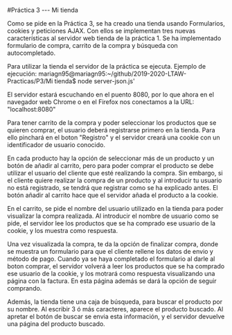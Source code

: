#Práctica 3 --- Mi tienda

Como se pide en la Práctica 3, se ha creado una tienda usando Formularios, cookies y peticiones AJAX.
Con ellos se implementan tres nuevas características al servidor web tienda de la práctica 1.
Se ha implementado formulario de compra, carrito de la compra y búsqueda con autocompletado.

Para utilizar la tienda el servidor de la práctica se ejecuta. Ejemplo de ejecución:
mariagn95@mariagn95:~/github/2019-2020-LTAW-Practicas/P3/Mi tienda$ node server-json.js'

El servidor estará escuchando en el puento 8080, por lo que ahora en el navegador web Chrome o en el Firefox
nos conectamos a la URL: "localhost:8080"

Para tener carrito de la compra y poder seleccionar los productos que se quieren comprar, el usuario deberá
registrarse primero en la tienda. Para ello pinchará en el boton "Registro" y el servidor creará una cookie
con un identificador de usuario conocido.

En cada producto hay la opción de seleccionar más de un producto y un botón de añadir al carrito, pero para
poder comprar el producto se debe utilizar el usuario del cliente que esté realizando la compra.
Sin embargo, si el cliente quiere realizar la compra de un producto y al introducir tu usuario no está registrado,
se tendrá que registrar como se ha explicado antes.
El botón añadir al carrito hace que el servidor añada el producto a la cookie.

En el carrito, se pide el nombre del usuario utilizado en la tienda para poder visualizar la compra realizada.
Al introducir el nombre de usuario como se pide, el servidor lee los productos que se ha comprado ese usuario de la cookie,
y los muestra como respuesta.

Una vez visualizada la compra, te da la opción de finalizar compra, donde se muestra un formulario para que el cliente rellene
los datos de envio y método de pago.
Cuando ya se haya completado el formulario al darle al boton comprar, el servidor volverá a leer los productos que se ha comprado ese usuario
de la cookie,  y los motrará como respuesta visualizando una página con la factura. En esta página además se dará la opción de
seguir comprando.


Además, la tienda tiene una caja de búsqueda, para buscar el producto por su nombre. Al escribir 3 ó más caracteres,
aparece el producto buscado. Al apretar el botón de buscar se envia esta información, y el servidor devuelve una página
del producto buscado.
